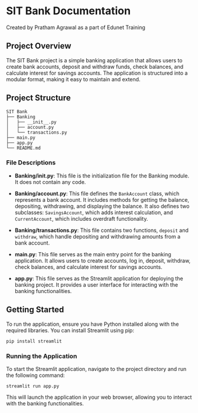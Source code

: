 # SIT Bank Documentation
Created by Pratham Agrawal as a part of Edunet Training

## Project Overview
The SIT Bank project is a simple banking application that allows users to create bank accounts, deposit and withdraw funds, check balances, and calculate interest for savings accounts. The application is structured into a modular format, making it easy to maintain and extend.

## Project Structure
```
SIT Bank
├── Banking
│   ├── __init__.py
│   ├── account.py
│   └── transactions.py
├── main.py
├── app.py
└── README.md
```

### File Descriptions
- **Banking/__init__.py**: This file is the initialization file for the Banking module. It does not contain any code.
  
- **Banking/account.py**: This file defines the `BankAccount` class, which represents a bank account. It includes methods for getting the balance, depositing, withdrawing, and displaying the balance. It also defines two subclasses: `SavingsAccount`, which adds interest calculation, and `CurrentAccount`, which includes overdraft functionality.

- **Banking/transactions.py**: This file contains two functions, `deposit` and `withdraw`, which handle depositing and withdrawing amounts from a bank account.

- **main.py**: This file serves as the main entry point for the banking application. It allows users to create accounts, log in, deposit, withdraw, check balances, and calculate interest for savings accounts.

- **app.py**: This file serves as the Streamlit application for deploying the banking project. It provides a user interface for interacting with the banking functionalities.

## Getting Started
To run the application, ensure you have Python installed along with the required libraries. You can install Streamlit using pip:

```
pip install streamlit
```

### Running the Application
To start the Streamlit application, navigate to the project directory and run the following command:

```
streamlit run app.py
```

This will launch the application in your web browser, allowing you to interact with the banking functionalities.
